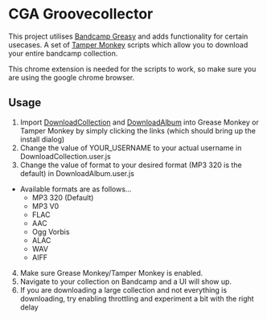 # CGA Groovecollector
This project utilises [Bandcamp Greasy](https://github.com/RyanBluth/Bandcamp-Greasy) and adds functionality for certain usecases.
A set of [Tamper Monkey](https://chrome.google.com/webstore/detail/tampermonkey/dhdgffkkebhmkfjojejmpbldmpobfkfo) scripts which allow you to download your entire bandcamp collection.

This chrome extension is needed for the scripts to work, so make sure you are using the google chrome browser.


## Usage
1. Import [DownloadCollection](https://github.com/RyanBluth/Bandcamp-Greasy/raw/master/DownloadCollection.user.js) and [DownloadAlbum](https://github.com/RyanBluth/Bandcamp-Greasy/raw/master/DownloadAlbum.user.js) into Grease Monkey or Tamper Monkey by simply clicking the links (which should bring up the install dialog)
2. Change the value of YOUR_USERNAME to your actual username in DownloadCollection.user.js
3. Change the value of format to your desired format (MP3 320 is the default) in DownloadAlbum.user.js
  - Available formats are as follows...
    - MP3 320 (Default)
    - MP3 V0
    - FLAC
    - AAC
    - Ogg Vorbis
    - ALAC
    - WAV
    - AIFF
4. Make sure Grease Monkey/Tamper Monkey is enabled.
5. Navigate to your collection on Bandcamp and a UI will show up.
6. If you are downloading a large collection and not everything is downloading, try enabling throttling and experiment a bit with the right delay
